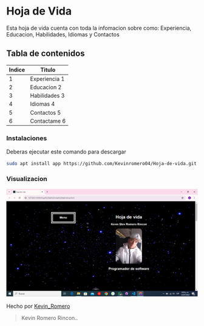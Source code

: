 # Hoja de Vida
Esta hoja de vida cuenta con toda la infomacion sobre como: Experiencia, Educacion, Habilidades, Idiomas y Contactos

## Tabla de contenidos
| Indice | Titulo  |
|--|--|
| 1 | Experiencia 1 |
| 2 | Educacion 2 |
| 3 | Habilidades 3 |
| 4 | Idiomas 4 |
| 5 | Contactos 5 |
| 6 | Contactame 6 |

### Instalaciones 
Deberas ejecutar este comando para descargar 

```bash
sudo apt install app https://github.com/Kevinromero04/Hoja-de-vida.git
```

### Visualizacion
![Visualizacion](./Vista.png)


Hecho por [Kevin_Romero](https://github.com/Kevinromero04)

>Kevin Romero Rincon..

